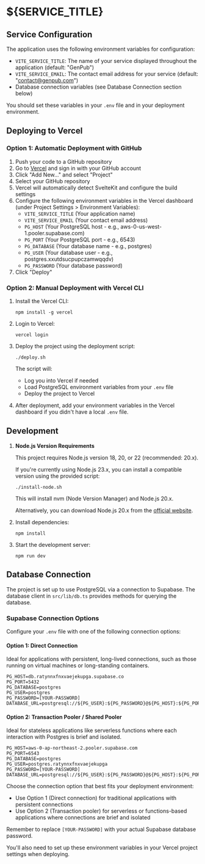 # ${SERVICE_TITLE}

## Service Configuration

The application uses the following environment variables for configuration:

- `VITE_SERVICE_TITLE`: The name of your service displayed throughout the application (default: "GenPub")
- `VITE_SERVICE_EMAIL`: The contact email address for your service (default: "contact@genpub.com")
- Database connection variables (see Database Connection section below)

You should set these variables in your `.env` file and in your deployment environment.

## Deploying to Vercel

### Option 1: Automatic Deployment with GitHub

1. Push your code to a GitHub repository
2. Go to [Vercel](https://vercel.com) and sign in with your GitHub account
3. Click "Add New..." and select "Project"
4. Select your GitHub repository
5. Vercel will automatically detect SvelteKit and configure the build settings
6. Configure the following environment variables in the Vercel dashboard (under Project Settings > Environment Variables):
   - `VITE_SERVICE_TITLE` (Your application name)
   - `VITE_SERVICE_EMAIL` (Your contact email address)
   - `PG_HOST` (Your PostgreSQL host - e.g., aws-0-us-west-1.pooler.supabase.com)
   - `PG_PORT` (Your PostgreSQL port - e.g., 6543)
   - `PG_DATABASE` (Your database name - e.g., postgres)
   - `PG_USER` (Your database user - e.g., postgres.xxutdsucpupczamwqqdv)
   - `PG_PASSWORD` (Your database password)
7. Click "Deploy"

### Option 2: Manual Deployment with Vercel CLI

1. Install the Vercel CLI:
   ```
   npm install -g vercel
   ```

2. Login to Vercel:
   ```
   vercel login
   ```

3. Deploy the project using the deployment script:
   ```
   ./deploy.sh
   ```
   
   The script will:
   - Log you into Vercel if needed
   - Load PostgreSQL environment variables from your `.env` file
   - Deploy the project to Vercel

4. After deployment, add your environment variables in the Vercel dashboard if you didn't have a local `.env` file.

## Development

1. **Node.js Version Requirements**

   This project requires Node.js version 18, 20, or 22 (recommended: 20.x).
   
   If you're currently using Node.js 23.x, you can install a compatible version using the provided script:
   
   ```
   ./install-node.sh
   ```
   
   This will install nvm (Node Version Manager) and Node.js 20.x.
   
   Alternatively, you can download Node.js 20.x from the [official website](https://nodejs.org/).

2. Install dependencies:
   ```
   npm install
   ```

3. Start the development server:
   ```
   npm run dev
   ```

## Database Connection

The project is set up to use PostgreSQL via a connection to Supabase. The database client in `src/lib/db.ts` provides methods for querying the database.

### Supabase Connection Options

Configure your `.env` file with one of the following connection options:

#### Option 1: Direct Connection
Ideal for applications with persistent, long-lived connections, such as those running on virtual machines or long-standing containers.

```
PG_HOST=db.ratynnxfnxvaejekupga.supabase.co
PG_PORT=5432
PG_DATABASE=postgres
PG_USER=postgres
PG_PASSWORD=[YOUR-PASSWORD]
DATABASE_URL=postgresql://${PG_USER}:${PG_PASSWORD}@${PG_HOST}:${PG_PORT}/${PG_DATABASE}
```

#### Option 2: Transaction Pooler / Shared Pooler
Ideal for stateless applications like serverless functions where each interaction with Postgres is brief and isolated.

```
PG_HOST=aws-0-ap-northeast-2.pooler.supabase.com
PG_PORT=6543
PG_DATABASE=postgres
PG_USER=postgres.ratynnxfnxvaejekupga
PG_PASSWORD=[YOUR-PASSWORD]
DATABASE_URL=postgresql://${PG_USER}:${PG_PASSWORD}@${PG_HOST}:${PG_PORT}/${PG_DATABASE}
```

Choose the connection option that best fits your deployment environment:
- Use Option 1 (Direct connection) for traditional applications with persistent connections
- Use Option 2 (Transaction pooler) for serverless or functions-based applications where connections are brief and isolated

Remember to replace `[YOUR-PASSWORD]` with your actual Supabase database password.

You'll also need to set up these environment variables in your Vercel project settings when deploying.
